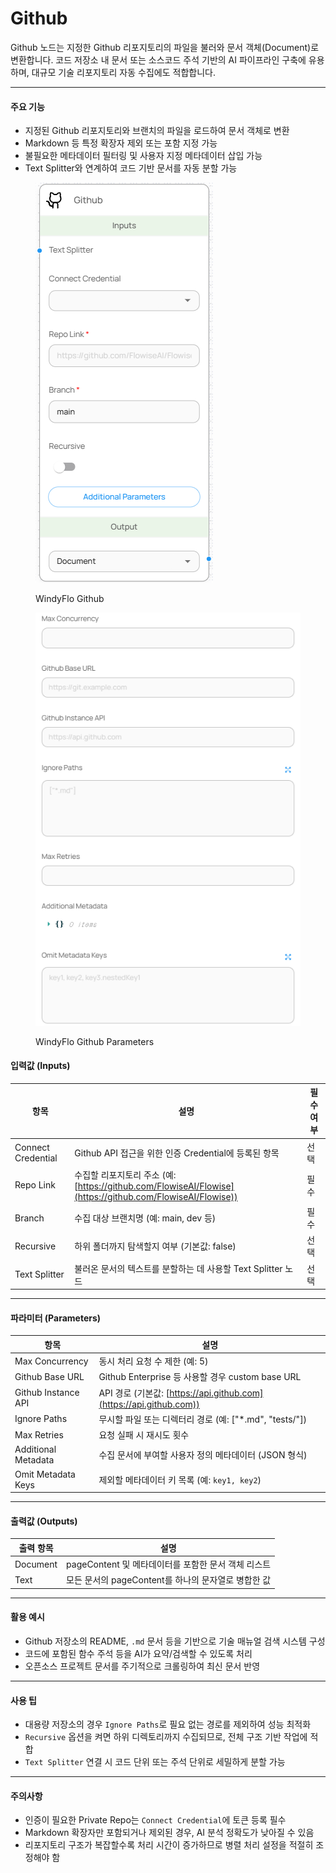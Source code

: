 # Github

Github 노드는 지정한 Github 리포지토리의 파일을 불러와 문서 객체(Document)로 변환합니다. 코드 저장소 내 문서 또는 소스코드 주석 기반의 AI 파이프라인 구축에 유용하며, 대규모 기술 리포지토리 자동 수집에도 적합합니다.

***

#### 주요 기능

* 지정된 Github 리포지토리와 브랜치의 파일을 로드하여 문서 객체로 변환
* Markdown 등 특정 확장자 제외 또는 포함 지정 가능
* 불필요한 메타데이터 필터링 및 사용자 지정 메타데이터 삽입 가능
* Text Splitter와 연계하여 코드 기반 문서를 자동 분할 가능

<figure><img src="../../../.gitbook/assets/image (58).png" alt=""><figcaption><p>WindyFlo Github</p></figcaption></figure>

<figure><img src="../../../.gitbook/assets/image (59).png" alt=""><figcaption><p>WindyFlo Github Parameters</p></figcaption></figure>

#### 입력값 (Inputs)

| 항목                 | 설명                                                                                             | 필수 여부 |
| ------------------ | ---------------------------------------------------------------------------------------------- | ----- |
| Connect Credential | Github API 접근을 위한 인증 Credential에 등록된 항목                                                        | 선택    |
| Repo Link          | 수집할 리포지토리 주소 (예: [https://github.com/FlowiseAI/Flowise](https://github.com/FlowiseAI/Flowise)) | 필수    |
| Branch             | 수집 대상 브랜치명 (예: main, dev 등)                                                                    | 필수    |
| Recursive          | 하위 폴더까지 탐색할지 여부 (기본값: false)                                                                   | 선택    |
| Text Splitter      | 불러온 문서의 텍스트를 분할하는 데 사용할 Text Splitter 노드                                                       | 선택    |

***

#### 파라미터 (Parameters)

| 항목                  | 설명                                                             |
| ------------------- | -------------------------------------------------------------- |
| Max Concurrency     | 동시 처리 요청 수 제한 (예: 5)                                           |
| Github Base URL     | Github Enterprise 등 사용할 경우 custom base URL                     |
| Github Instance API | API 경로 (기본값: [https://api.github.com](https://api.github.com)) |
| Ignore Paths        | 무시할 파일 또는 디렉터리 경로 (예: \["\*.md", "tests/"])                    |
| Max Retries         | 요청 실패 시 재시도 횟수                                                 |
| Additional Metadata | 수집 문서에 부여할 사용자 정의 메타데이터 (JSON 형식)                              |
| Omit Metadata Keys  | 제외할 메타데이터 키 목록 (예: `key1, key2`)                               |

***

#### 출력값 (Outputs)

| 출력 항목    | 설명                                 |
| -------- | ---------------------------------- |
| Document | pageContent 및 메타데이터를 포함한 문서 객체 리스트 |
| Text     | 모든 문서의 pageContent를 하나의 문자열로 병합한 값 |

***

#### 활용 예시

* Github 저장소의 README, `.md` 문서 등을 기반으로 기술 매뉴얼 검색 시스템 구성
* 코드에 포함된 함수 주석 등을 AI가 요약/검색할 수 있도록 처리
* 오픈소스 프로젝트 문서를 주기적으로 크롤링하여 최신 문서 반영

***

#### 사용 팁

* 대용량 저장소의 경우 `Ignore Paths`로 필요 없는 경로를 제외하여 성능 최적화
* `Recursive` 옵션을 켜면 하위 디렉토리까지 수집되므로, 전체 구조 기반 작업에 적합
* `Text Splitter` 연결 시 코드 단위 또는 주석 단위로 세밀하게 분할 가능

***

#### 주의사항

* 인증이 필요한 Private Repo는 `Connect Credential`에 토큰 등록 필수
* Markdown 확장자만 포함되거나 제외된 경우, AI 분석 정확도가 낮아질 수 있음
* 리포지토리 구조가 복잡할수록 처리 시간이 증가하므로 병렬 처리 설정을 적절히 조정해야 함
